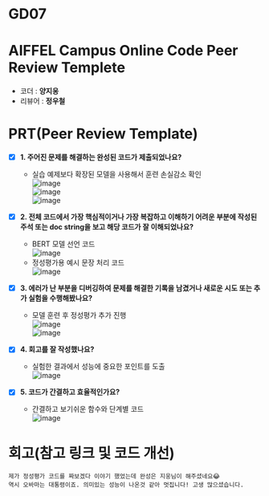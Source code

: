 # GD07

# AIFFEL Campus Online Code Peer Review Templete
- 코더 : __양지웅__
- 리뷰어 : __정우철__


# PRT(Peer Review Template)
- [x]  **1. 주어진 문제를 해결하는 완성된 코드가 제출되었나요?**
    - 실습 예제보다 확장된 모델을 사용해서 훈련 손실감소 확인  
      ![image](https://github.com/user-attachments/assets/b9cf540f-0b7d-4907-8ce1-3c92c8c9ad7f)  
      ![image](https://github.com/user-attachments/assets/530f6554-5d83-4a24-b450-2fa725dc1fe4)  
      ![image](https://github.com/user-attachments/assets/e1cc7380-cb04-4cd7-be94-f876a3d4550b)  


    
- [x]  **2. 전체 코드에서 가장 핵심적이거나 가장 복잡하고 이해하기 어려운 부분에 작성된 
주석 또는 doc string을 보고 해당 코드가 잘 이해되었나요?**
    - BERT 모델 선언 코드  
    ![image](https://github.com/user-attachments/assets/8477db61-34af-45cc-8420-eedda804e3f9)
    - 정성평가용 예시 문장 처리 코드  
    ![image](https://github.com/user-attachments/assets/ba18102d-839a-43ae-975d-a4e0b7f64fca)  


        
- [x]  **3. 에러가 난 부분을 디버깅하여 문제를 해결한 기록을 남겼거나
새로운 시도 또는 추가 실험을 수행해봤나요?**
    - 모델 훈련 후 정성평가 추가 진행  
      ![image](https://github.com/user-attachments/assets/0ee7ef59-c306-4fde-9285-2f397bf3c5bf)  
      ![image](https://github.com/user-attachments/assets/adba7972-4fab-431e-ba79-7a0b2b6df0cd)  
 
- [x]  **4. 회고를 잘 작성했나요?**
    - 실험한 결과에서 성능에 중요한 포인트를 도출  
      ![image](https://github.com/user-attachments/assets/707b0683-b7f6-4a86-af93-011bf0e13954)  

        
- [x]  **5. 코드가 간결하고 효율적인가요?**
    -  간결하고 보기쉬운 함수와 단계별 코드  
      ![image](https://github.com/user-attachments/assets/16883edc-1a79-4081-a522-fc6559a37b3d)  



# 회고(참고 링크 및 코드 개선)
```
제가 정성평가 코드를 짜보겠다 이야기 했었는데 완성은 지웅님이 해주셨네요😂  
역시 오바마는 대통령이죠. 의미있는 성능이 나온것 같아 멋집니다! 고생 많으셨습니다.
```

